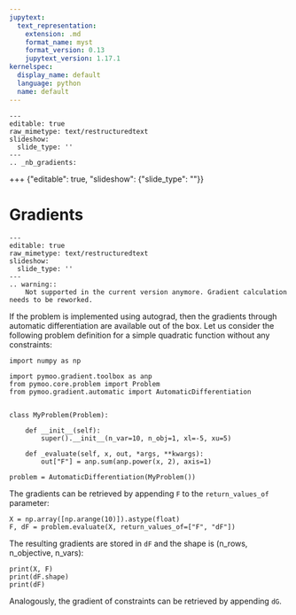 ```yaml
---
jupytext:
  text_representation:
    extension: .md
    format_name: myst
    format_version: 0.13
    jupytext_version: 1.17.1
kernelspec:
  display_name: default
  language: python
  name: default
---
```


```{raw-cell}
---
editable: true
raw_mimetype: text/restructuredtext
slideshow:
  slide_type: ''
---
.. _nb_gradients:
```

+++ {"editable": true, "slideshow": {"slide_type": ""}}

# Gradients

```{raw-cell}
---
editable: true
raw_mimetype: text/restructuredtext
slideshow:
  slide_type: ''
---
.. warning::
    Not supported in the current version anymore. Gradient calculation needs to be reworked.
```

If the problem is implemented using autograd, then the gradients through automatic differentiation are available out of the box. Let us consider the following problem definition for a simple quadratic function without any constraints:

```{code-cell} ipython3
import numpy as np

import pymoo.gradient.toolbox as anp
from pymoo.core.problem import Problem
from pymoo.gradient.automatic import AutomaticDifferentiation


class MyProblem(Problem):

    def __init__(self):
        super().__init__(n_var=10, n_obj=1, xl=-5, xu=5)

    def _evaluate(self, x, out, *args, **kwargs):
        out["F"] = anp.sum(anp.power(x, 2), axis=1)

problem = AutomaticDifferentiation(MyProblem())
```

The gradients can be retrieved by appending `F` to the `return_values_of` parameter:

```{code-cell} ipython3
X = np.array([np.arange(10)]).astype(float)
F, dF = problem.evaluate(X, return_values_of=["F", "dF"])
```

The resulting gradients are stored in `dF` and the shape is (n_rows, n_objective, n_vars):

```{code-cell} ipython3
print(X, F)
print(dF.shape)
print(dF)
```

Analogously, the gradient of constraints can be retrieved by appending `dG`.
